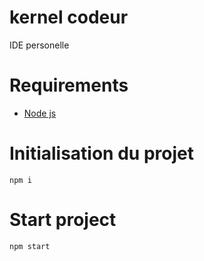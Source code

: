 # kernel codeur

IDE personelle

# Requirements
- [Node js](https://nodejs.org/fr)

# Initialisation du projet

```white
npm i
```

# Start project

```white
npm start
```